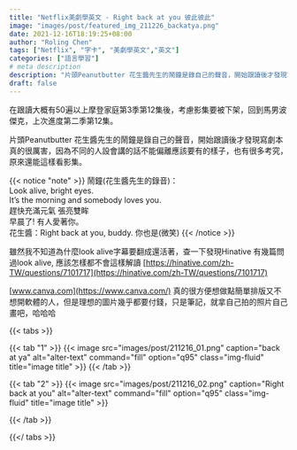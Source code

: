 ```yaml
---
title: "Netflix美劇學英文 - Right back at you 彼此彼此"
image: "images/post/featured_img_211226_backatya.png"
date: 2021-12-16T18:19:25+08:00
author: "Roling Chen"
tags: ["Netflix", "字卡", "美劇學英文","英文"]
categories: ["語言學習"]
# meta description
description: "片頭Peanutbutter 花生醬先生的鬧鐘是錄自己的聲音，開始跟讀後才發現寫劇本真的很厲害，因為不同的人設會講的話不能偏離應該要有的樣子，也有很多考究，原來還能這樣看影集。"
draft: false
---
```


在跟讀大概有50遍以上摩登家庭第3季第12集後，考慮影集要被下架，回到馬男波傑克，上次進度第二季第12集。

片頭Peanutbutter 花生醬先生的鬧鐘是錄自己的聲音，開始跟讀後才發現寫劇本真的很厲害，因為不同的人設會講的話不能偏離應該要有的樣子，也有很多考究，原來還能這樣看影集。

{{< notice "note" >}}
鬧鐘(花生醬先生的錄音)：<br>
Look alive, bright eyes.<br>
It’s the morning and somebody loves you.<br>
趕快充滿元氣 張亮雙眸<br>
早晨了! 有人愛著你。<br>
花生醬：Right back at you, buddy. 你也是(微笑)
{{< /notice >}}

雖然我不知道為什麼look alive字幕要翻成還活著，查一下發現Hinative 有幾篇問過look alive, 應該怎樣都不會這樣解讀
[https://hinative.com/zh-TW/questions/7101717](https://hinative.com/zh-TW/questions/7101717)

[www.canva.com](https://www.canva.com/) 真的很方便想做點簡單排版又不想開軟體的人，但是理想的圖片幾乎都要付錢，只是筆記，就拿自己拍的照片自己畫吧，哈哈哈

{{< tabs >}}

  {{< tab "1" >}}
   {{< image src="images/post/211216_01.png" caption="back at ya" alt="alter-text" command="fill" option="q95" class="img-fluid" title="image title" >}}
  {{< /tab >}}

  {{< tab "2" >}}
  {{< image src="images/post/211216_02.png" caption="Right back at you" alt="alter-text" command="fill" option="q95" class="img-fluid" title="image title" >}}

  {{< /tab >}}


{{</ tabs >}}
